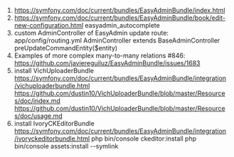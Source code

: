 1. https://symfony.com/doc/current/bundles/EasyAdminBundle/index.html
2. https://symfony.com/doc/current/bundles/EasyAdminBundle/book/edit-new-configuration.html
    easyadmin_autocomplete
3. custom AdminController of EasyAdmin
    update route: app/config/routing.yml
    AdminController extends BaseAdminController
    preUpdateCommandEntity($entity)
4. Examples of more complex many-to-many relations #846: 
   https://github.com/javiereguiluz/EasyAdminBundle/issues/1683
5. install VichUploaderBundle
    https://symfony.com/doc/current/bundles/EasyAdminBundle/integration/vichuploaderbundle.html
    https://github.com/dustin10/VichUploaderBundle/blob/master/Resources/doc/index.md
    https://github.com/dustin10/VichUploaderBundle/blob/master/Resources/doc/usage.md
6. install IvoryCKEditorBundle
    https://symfony.com/doc/current/bundles/EasyAdminBundle/integration/ivoryckeditorbundle.html
    php bin/console ckeditor:install
    php bin/console assets:install --symlink
    